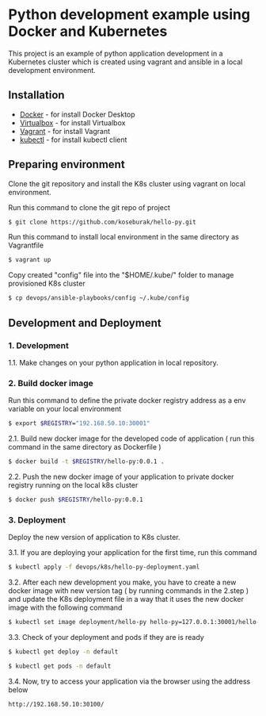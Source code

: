 # Python development example using Docker and Kubernetes

This project is an example of python application development in a Kubernetes cluster which is created using vagrant and ansible in a local development environment.

## Installation
  * [Docker](https://docs.docker.com/install/) - for install Docker Desktop
  * [Virtualbox](https://www.virtualbox.org/wiki/Downloads) - for install Virtualbox
  * [Vagrant](https://www.vagrantup.com/docs/installation/) - for install Vagrant
  * [kubectl](https://kubernetes.io/docs/tasks/tools/install-kubectl/) - for install kubectl client

## Preparing environment
Clone the git repository and install the K8s cluster using vagrant on local environment.

Run this command to clone the git repo of project
```sh
$ git clone https://github.com/koseburak/hello-py.git
```

Run this command to install local environment in the same directory as Vagrantfile
```sh
$ vagrant up
```

Copy created "config" file into the "$HOME/.kube/" folder to manage provisioned K8s cluster
 ```sh
$ cp devops/ansible-playbooks/config ~/.kube/config
```

## Development and Deployment

### 1. Development
1.1. Make changes on your python application in local repository.

### 2. Build docker image
Run this command to define the private docker registry address as a env variable on your local environment
 ```sh
$ export $REGISTRY="192.168.50.10:30001"
```

2.1. Build new docker image for the developed code of application  ( run this command  in the same directory as Dockerfile )
 ```sh
$ docker build -t $REGISTRY/hello-py:0.0.1 .
```

2.2. Push the new docker image of your application to private docker registry running on the local k8s cluster
 ```sh
$ docker push $REGISTRY/hello-py:0.0.1
```

### 3. Deployment
Deploy the new version of application to K8s cluster.

3.1. If you are deploying your application for the first time, run this command
```sh
$ kubectl apply -f devops/k8s/hello-py-deployment.yaml
```

3.2. After each new development you make, you have to create a new docker image with new version tag ( by running commands in the 2.step ) and update the K8s deployment file in a way that it uses the new docker image with the following command
```sh
$ kubectl set image deployment/hello-py hello-py=127.0.0.1:30001/hello-py:0.0.2
```

3.3. Check of your deployment and pods if they are is ready
 ```sh
$ kubectl get deploy -n default

$ kubectl get pods -n default
```

3.4. Now, try to access your application via the browser using the address below
 ```sh
http://192.168.50.10:30100/
```
